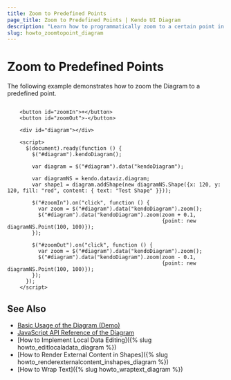 ```yaml
---
title: Zoom to Predefined Points
page_title: Zoom to Predefined Points | Kendo UI Diagram
description: "Learn how to programmatically zoom to a certain point in the Kendo UI Diagram."
slug: howto_zoomtopoint_diagram
---
```


# Zoom to Predefined Points

The following example demonstrates how to zoom the Diagram to a predefined point.

```dojo

    <button id="zoomIn">+</button>
    <button id="zoomOut">-</button>

    <div id="diagram"></div>

    <script>
      $(document).ready(function () {
        $("#diagram").kendoDiagram();

        var diagram = $("#diagram").data("kendoDiagram");

        var diagramNS = kendo.dataviz.diagram;
        var shape1 = diagram.addShape(new diagramNS.Shape({x: 120, y: 120, fill: "red", content: { text: "Test Shape" }}));

        $("#zoomIn").on("click", function () {
          var zoom = $("#diagram").data("kendoDiagram").zoom();
          $("#diagram").data("kendoDiagram").zoom(zoom + 0.1,
                                                  {point: new diagramNS.Point(100, 100)});
        });

        $("#zoomOut").on("click", function () {
          var zoom = $("#diagram").data("kendoDiagram").zoom();
          $("#diagram").data("kendoDiagram").zoom(zoom - 0.1,
                                                  {point: new diagramNS.Point(100, 100)});
        });
      });
    </script>

```

## See Also

* [Basic Usage of the Diagram (Demo)](http://demos.telerik.com/kendo-ui/diagram/index)
* [JavaScript API Reference of the Diagram](/api/javascript/dataviz/ui/diagram)
* [How to Implement Local Data Editing]({% slug howto_editlocaladata_diagram %})
* [How to Render External Content in Shapes]({% slug howto_renderexternalcontent_inshapes_diagram %})
* [How to Wrap Text]({% slug howto_wraptext_diagram %})
